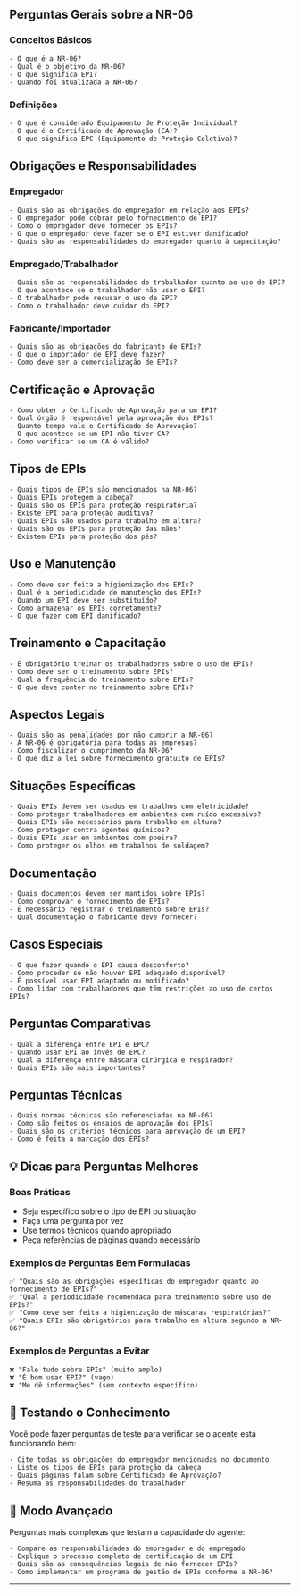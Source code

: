## Perguntas Gerais sobre a NR-06

### Conceitos Básicos
```
- O que é a NR-06?
- Qual é o objetivo da NR-06?
- O que significa EPI?
- Quando foi atualizada a NR-06?
```

### Definições
```
- O que é considerado Equipamento de Proteção Individual?
- O que é o Certificado de Aprovação (CA)?
- O que significa EPC (Equipamento de Proteção Coletiva)?
```

## Obrigações e Responsabilidades

### Empregador
```
- Quais são as obrigações do empregador em relação aos EPIs? 
- O empregador pode cobrar pelo fornecimento de EPI?
- Como o empregador deve fornecer os EPIs?
- O que o empregador deve fazer se o EPI estiver danificado?
- Quais são as responsabilidades do empregador quanto à capacitação?
```

### Empregado/Trabalhador
```
- Quais são as responsabilidades do trabalhador quanto ao uso de EPI?
- O que acontece se o trabalhador não usar o EPI?
- O trabalhador pode recusar o uso de EPI?
- Como o trabalhador deve cuidar do EPI?
```

### Fabricante/Importador
```
- Quais são as obrigações do fabricante de EPIs?
- O que o importador de EPI deve fazer?
- Como deve ser a comercialização de EPIs?
```

## Certificação e Aprovação

```
- Como obter o Certificado de Aprovação para um EPI?
- Qual órgão é responsável pela aprovação dos EPIs?
- Quanto tempo vale o Certificado de Aprovação?
- O que acontece se um EPI não tiver CA?
- Como verificar se um CA é válido?
```

## Tipos de EPIs

```
- Quais tipos de EPIs são mencionados na NR-06?
- Quais EPIs protegem a cabeça?
- Quais são os EPIs para proteção respiratória?
- Existe EPI para proteção auditiva?
- Quais EPIs são usados para trabalho em altura?
- Quais são os EPIs para proteção das mãos?
- Existem EPIs para proteção dos pés?
```

## Uso e Manutenção

```
- Como deve ser feita a higienização dos EPIs?
- Qual é a periodicidade de manutenção dos EPIs?
- Quando um EPI deve ser substituído?
- Como armazenar os EPIs corretamente?
- O que fazer com EPI danificado?
```

## Treinamento e Capacitação

```
- É obrigatório treinar os trabalhadores sobre o uso de EPIs?
- Como deve ser o treinamento sobre EPIs?
- Qual a frequência do treinamento sobre EPIs?
- O que deve conter no treinamento sobre EPIs?
```

## Aspectos Legais

```
- Quais são as penalidades por não cumprir a NR-06?
- A NR-06 é obrigatória para todas as empresas?
- Como fiscalizar o cumprimento da NR-06?
- O que diz a lei sobre fornecimento gratuito de EPIs?
```

## Situações Específicas

```
- Quais EPIs devem ser usados em trabalhos com eletricidade?
- Como proteger trabalhadores em ambientes com ruído excessivo?
- Quais EPIs são necessários para trabalho em altura?
- Como proteger contra agentes químicos?
- Quais EPIs usar em ambientes com poeira?
- Como proteger os olhos em trabalhos de soldagem?
```

## Documentação

```
- Quais documentos devem ser mantidos sobre EPIs?
- Como comprovar o fornecimento de EPIs?
- É necessário registrar o treinamento sobre EPIs?
- Qual documentação o fabricante deve fornecer?
```

## Casos Especiais

```
- O que fazer quando o EPI causa desconforto?
- Como proceder se não houver EPI adequado disponível?
- É possível usar EPI adaptado ou modificado?
- Como lidar com trabalhadores que têm restrições ao uso de certos EPIs?
```

## Perguntas Comparativas

```
- Qual a diferença entre EPI e EPC?
- Quando usar EPI ao invés de EPC?
- Qual a diferença entre máscara cirúrgica e respirador?
- Quais EPIs são mais importantes?
```

## Perguntas Técnicas

```
- Quais normas técnicas são referenciadas na NR-06?
- Como são feitos os ensaios de aprovação dos EPIs?
- Quais são os critérios técnicos para aprovação de um EPI?
- Como é feita a marcação dos EPIs?
```

## 💡 Dicas para Perguntas Melhores

### Boas Práticas
- Seja específico sobre o tipo de EPI ou situação
- Faça uma pergunta por vez
- Use termos técnicos quando apropriado
- Peça referências de páginas quando necessário

### Exemplos de Perguntas Bem Formuladas
```
✅ "Quais são as obrigações específicas do empregador quanto ao fornecimento de EPIs?"
✅ "Qual a periodicidade recomendada para treinamento sobre uso de EPIs?"
✅ "Como deve ser feita a higienização de máscaras respiratórias?"
✅ "Quais EPIs são obrigatórios para trabalho em altura segundo a NR-06?"
```

### Exemplos de Perguntas a Evitar
```
❌ "Fale tudo sobre EPIs" (muito amplo)
❌ "É bom usar EPI?" (vago)
❌ "Me dê informações" (sem contexto específico)
```

## 🎯 Testando o Conhecimento

Você pode fazer perguntas de teste para verificar se o agente está funcionando bem:

```
- Cite todas as obrigações do empregador mencionadas no documento
- Liste os tipos de EPIs para proteção da cabeça
- Quais páginas falam sobre Certificado de Aprovação?
- Resuma as responsabilidades do trabalhador
```

## 🚀 Modo Avançado

Perguntas mais complexas que testam a capacidade do agente:

```
- Compare as responsabilidades do empregador e do empregado
- Explique o processo completo de certificação de um EPI
- Quais são as consequências legais de não fornecer EPIs?
- Como implementar um programa de gestão de EPIs conforme a NR-06?
```

---